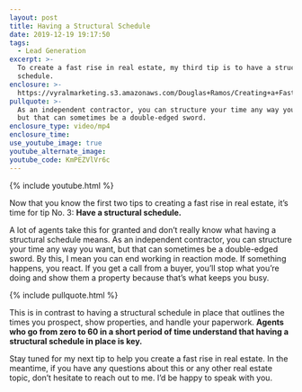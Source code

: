 ```yaml
---
layout: post
title: Having a Structural Schedule
date: 2019-12-19 19:17:50
tags:
  - Lead Generation
excerpt: >-
  To create a fast rise in real estate, my third tip is to have a structural
  schedule.
enclosure: >-
  https://vyralmarketing.s3.amazonaws.com/Douglas+Ramos/Creating+a+Fast+Rise+in+Real+Estate+-+Part+3.mp4
pullquote: >-
  As an independent contractor, you can structure your time any way you want,
  but that can sometimes be a double-edged sword.
enclosure_type: video/mp4
enclosure_time:
use_youtube_image: true
youtube_alternate_image:
youtube_code: KmPEZVlVr6c
---
```


{% include youtube.html %}

Now that you know the first two tips to creating a fast rise in real estate, it’s time for tip No. 3: **Have a structural schedule.&nbsp;**

A lot of agents take this for granted and don’t really know what having a structural schedule means. As an independent contractor, you can structure your time any way you want, but that can sometimes be a double-edged sword. By this, I mean you can end working in reaction mode. If something happens, you react. If you get a call from a buyer, you’ll stop what you’re doing and show them a property because that’s what keeps you busy.&nbsp;

{% include pullquote.html %}

This is in contrast to having a structural schedule in place that outlines the times you prospect, show properties, and handle your paperwork. **Agents who go from zero to 60 in a short period of time understand that having a structural schedule in place is key.&nbsp;**

Stay tuned for my next tip to help you create a fast rise in real estate. In the meantime, if you have any questions about this or any other real estate topic, don’t hesitate to reach out to me. I’d be happy to speak with you.&nbsp;<br>&nbsp;

&nbsp;